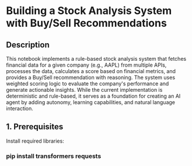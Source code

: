 # Building a Stock Analysis System with Buy/Sell Recommendations

## Description
This notebook implements a rule-based stock analysis system that fetches financial data for a given company (e.g., AAPL) from multiple APIs, processes the data, calculates a score based on financial metrics, and provides a Buy/Sell recommendation with reasoning. The system uses weighted scoring logic to evaluate the company's performance and generate actionable insights.
While the current implementation is deterministic and rule-based, it serves as a foundation for creating an AI agent by adding autonomy, learning capabilities, and natural language interaction.

## 1. Prerequisites
Install required libraries:
### pip install transformers requests
